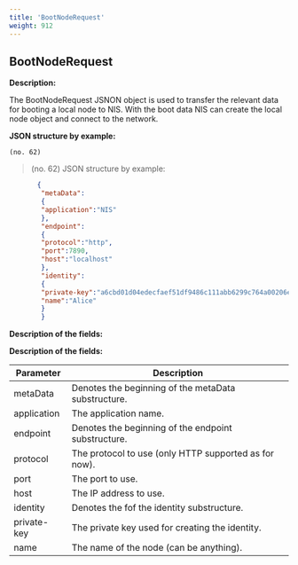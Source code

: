 ```yaml
---
title: 'BootNodeRequest'
weight: 912
---
```


 
## BootNodeRequest 
**Description:**
 
The BootNodeRequest JSNON object is used to transfer the relevant data for booting a local node to NIS. With the boot data NIS can create the local node object and connect to the network.

 
**JSON structure by example:**

`(no. 62) `

>    (no. 62) JSON structure by example:

 
```json
       {
        "metaData":
        {
        "application":"NIS"
        },
        "endpoint":
        {
        "protocol":"http",
        "port":7890,
        "host":"localhost"
        },
        "identity":
        {
        "private-key":"a6cbd01d04edecfaef51df9486c111abb6299c764a00206eb1d01f4587491b3f",
        "name":"Alice"
        }
        }
``` 
**Description of the fields:**
 
**Description of the fields:**
 

| Parameter | Description |
|------|------|
| metaData | Denotes the beginning of the metaData substructure. |
| application | The application name. |
| endpoint | Denotes the beginning of the endpoint substructure. |
| protocol | The protocol to use (only HTTP supported as for now). |
| port | The port to use. |
| host | The IP address to use. |
| identity | Denotes the fof the identity substructure. |
| private-key | The private key used for creating the identity. |
| name | The name of the node (can be anything). |

 

